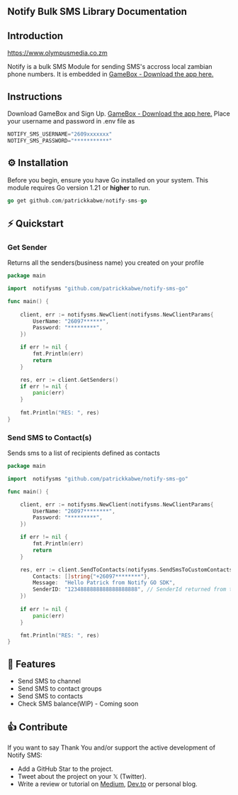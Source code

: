 ## Notify Bulk SMS Library Documentation
## Introduction

https://www.olympusmedia.co.zm

Notify is a bulk SMS Module for sending SMS's accross local zambian phone numbers. It is embedded in [GameBox - Download the app here.]( https://play.google.com/store/apps/details?id=com.microtech.gamebox)

## Instructions
Download GameBox and Sign Up. [GameBox - Download the app here.]( https://play.google.com/store/apps/details?id=com.microtech.gamebox)
Place your username and password in .env file as

```go
NOTIFY_SMS_USERNAME="2609xxxxxxx"
NOTIFY_SMS_PASSWORD="***********"
```


## ⚙️ Installation
Before you begin, ensure you have Go installed on your system. This module requires Go version 1.21 or **higher** to run.

```go
go get github.com/patrickkabwe/notify-sms-go
```

## ⚡️ Quickstart

### Get Sender
Returns all the senders(business name) you created on your profile

```go
package main

import 	notifysms "github.com/patrickkabwe/notify-sms-go"

func main() {
	
	client, err := notifysms.NewClient(notifysms.NewClientParams{
		UserName: "26097******",
		Password: "*********",
	})

	if err != nil {
		fmt.Println(err)
		return
	}

	res, err := client.GetSenders()
	if err != nil {
		panic(err)
	}
	
	fmt.Println("RES: ", res)
}
```

### Send SMS to Contact(s)

Sends sms to a list of recipients defined as contacts

```go
package main

import 	notifysms "github.com/patrickkabwe/notify-sms-go"

func main() {

	client, err := notifysms.NewClient(notifysms.NewClientParams{
		UserName: "26097********",
		Password: "*********",
	})

	if err != nil {
		fmt.Println(err)
		return
	}

	res, err := client.SendToContacts(notifysms.SendSmsToCustomContactsParams{
		Contacts: []string{"+26097********"},
		Message:  "Hello Patrick from Notify GO SDK",
		SenderID: "1234888888888888888888", // SenderId returned from the GetSenders()
	})
	
	if err != nil {
		panic(err)
	}

	fmt.Println("RES: ", res)
}
```

## 🎯 Features

- Send SMS to channel
- Send SMS to contact groups
- Send SMS to contacts
- Check SMS balance(WIP) - Coming soon

## 👍 Contribute
If you want to say Thank You and/or support the active development of Notify SMS:

- Add a GitHub Star to the project.
- Tweet about the project on your 𝕏 (Twitter).
- Write a review or tutorial on [Medium](https://www,medium.com), [Dev.to](https://www.dev.to) or personal blog.


